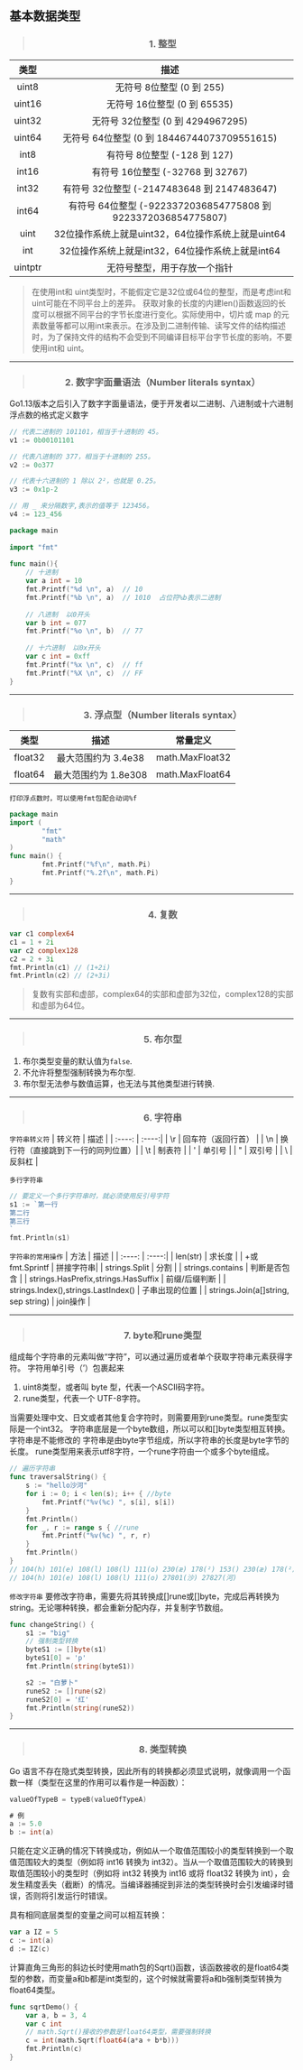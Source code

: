 ## 基本数据类型

> <h3 style="text-align: center;"> 1. 整型 </h3>

| 类型   |  描述   |
| :----: | :----:|
| uint8 | 无符号 8位整型 (0 到 255) |
| uint16 | 无符号 16位整型 (0 到 65535) |
| uint32 | 无符号 32位整型 (0 到 4294967295) |
| uint64 | 无符号 64位整型 (0 到 18446744073709551615) |
| int8 | 有符号 8位整型 (-128 到 127) |
| int16 | 有符号 16位整型 (-32768 到 32767) |
| int32 | 有符号 32位整型 (-2147483648 到 2147483647) |
| int64 | 有符号 64位整型 (-9223372036854775808 到 9223372036854775807) |
| uint | 32位操作系统上就是uint32，64位操作系统上就是uint64 |
| int  | 32位操作系统上就是int32，64位操作系统上就是int64 |
| uintptr | 无符号整型，用于存放一个指针 |
> 在使用int和 uint类型时，不能假定它是32位或64位的整型，而是考虑int和uint可能在不同平台上的差异。
> 获取对象的长度的内建len()函数返回的长度可以根据不同平台的字节长度进行变化。实际使用中，切片或 map 的元素数量等都可以用int来表示。在涉及到二进制传输、读写文件的结构描述时，为了保持文件的结构不会受到不同编译目标平台字节长度的影响，不要使用int和 uint。

--- 

> <h3 style="text-align: center;"> 2. 数字字面量语法（Number literals syntax） </h3>

Go1.13版本之后引入了数字字面量语法，便于开发者以二进制、八进制或十六进制浮点数的格式定义数字
```go
// 代表二进制的 101101，相当于十进制的 45。
v1 := 0b00101101

// 代表八进制的 377，相当于十进制的 255。
v2 := 0o377

// 代表十六进制的 1 除以 2²，也就是 0.25。
v3 := 0x1p-2

// 用 _ 来分隔数字,表示的值等于 123456。
v4 := 123_456
```
```go
package main
 
import "fmt"
 
func main(){
	// 十进制
	var a int = 10
	fmt.Printf("%d \n", a)  // 10
	fmt.Printf("%b \n", a)  // 1010  占位符%b表示二进制
 
	// 八进制  以0开头
	var b int = 077
	fmt.Printf("%o \n", b)  // 77
 
	// 十六进制  以0x开头
	var c int = 0xff
	fmt.Printf("%x \n", c)  // ff
	fmt.Printf("%X \n", c)  // FF
}
```

--- 

> <h3 style="text-align: center;"> 3. 浮点型（Number literals syntax） </h3>
>

| 类型   |  描述   | 常量定义 |
| :----: | :----:| :----:|
| float32 | 最大范围约为 3.4e38 | math.MaxFloat32 |
| float64 | 最大范围约为 1.8e308| math.MaxFloat64 |

`打印浮点数时，可以使用fmt包配合动词%f`
```go
package main
import (
        "fmt"
        "math"
)
func main() {
        fmt.Printf("%f\n", math.Pi)
        fmt.Printf("%.2f\n", math.Pi)
}
```

---

> <h3 style="text-align: center;"> 4. 复数 </h3>

```go
var c1 complex64
c1 = 1 + 2i
var c2 complex128
c2 = 2 + 3i
fmt.Println(c1) // (1+2i)
fmt.Println(c2) // (2+3i)
```
> 复数有实部和虚部，complex64的实部和虚部为32位，complex128的实部和虚部为64位。

--- 

> <h3 style="text-align: center;"> 5. 布尔型 </h3>
1. 布尔类型变量的默认值为`false`.
2. 不允许将整型强制转换为布尔型.
3. 布尔型无法参与数值运算，也无法与其他类型进行转换.


--- 

> <h3 style="text-align: center;"> 6. 字符串 </h3>

`字符串转义符`
| 转义符   |  描述   |
| :----: | :----:|
| \r | 回车符（返回行首） |
| \n | 换行符（直接跳到下一行的同列位置）|
| \t | 制表符 |
| \' | 单引号 |
| \" | 双引号 |
| \\ | 反斜杠 |

`多行字符串`
```go
// 要定义一个多行字符串时，就必须使用反引号字符
s1 := `第一行
第二行
第三行
`
fmt.Println(s1)
```
`字符串的常用操作`
| 方法   |  描述   |
| :----: | :----:|
| len(str) | 求长度 |
| +或fmt.Sprintf | 拼接字符串|
| strings.Split | 分割 |
| strings.contains | 	判断是否包含 |
| strings.HasPrefix,strings.HasSuffix | 前缀/后缀判断 |
| strings.Index(),strings.LastIndex() | 子串出现的位置 |
| strings.Join(a[]string, sep string) | join操作 |

--- 

> <h3 style="text-align: center;"> 7. byte和rune类型 </h3>
组成每个字符串的元素叫做“字符”，可以通过遍历或者单个获取字符串元素获得字符。 字符用单引号（’）包裹起来
1. uint8类型，或者叫 byte 型，代表一个ASCII码字符。
2. rune类型，代表一个 UTF-8字符。

当需要处理中文、日文或者其他复合字符时，则需要用到rune类型。rune类型实际是一个int32。
字符串底层是一个byte数组，所以可以和[]byte类型相互转换。字符串是不能修改的 字符串是由byte字节组成，所以字符串的长度是byte字节的长度。 rune类型用来表示utf8字符，一个rune字符由一个或多个byte组成。
```go
// 遍历字符串
func traversalString() {
	s := "hello沙河"
	for i := 0; i < len(s); i++ { //byte
		fmt.Printf("%v(%c) ", s[i], s[i])
	}
	fmt.Println()
	for _, r := range s { //rune
		fmt.Printf("%v(%c) ", r, r)
	}
	fmt.Println()
}
// 104(h) 101(e) 108(l) 108(l) 111(o) 230(æ) 178(²) 153() 230(æ) 178(²) 179(³) 
// 104(h) 101(e) 108(l) 108(l) 111(o) 27801(沙) 27827(河) 

```
`修改字符串`
要修改字符串，需要先将其转换成[]rune或[]byte，完成后再转换为string。无论哪种转换，都会重新分配内存，并复制字节数组。
```go
func changeString() {
	s1 := "big"
	// 强制类型转换
	byteS1 := []byte(s1)
	byteS1[0] = 'p'
	fmt.Println(string(byteS1))

	s2 := "白萝卜"
	runeS2 := []rune(s2)
	runeS2[0] = '红'
	fmt.Println(string(runeS2))
}
```
--- 

> <h3 style="text-align: center;"> 8. 类型转换 </h3> 

Go 语言不存在隐式类型转换，因此所有的转换都必须显式说明，就像调用一个函数一样（类型在这里的作用可以看作是一种函数）：

```go
valueOfTypeB = typeB(valueOfTypeA)

# 例
a := 5.0
b := int(a)
```

只能在定义正确的情况下转换成功，例如从一个取值范围较小的类型转换到一个取值范围较大的类型（例如将 int16 转换为 int32）。当从一个取值范围较大的转换到取值范围较小的类型时（例如将 int32 转换为 int16 或将 float32 转换为 int），会发生精度丢失（截断）的情况。当编译器捕捉到非法的类型转换时会引发编译时错误，否则将引发运行时错误。

具有相同底层类型的变量之间可以相互转换：

```go
var a IZ = 5
c := int(a)
d := IZ(c)
```

计算直角三角形的斜边长时使用math包的Sqrt()函数，该函数接收的是float64类型的参数，而变量a和b都是int类型的，这个时候就需要将a和b强制类型转换为float64类型。
```go
func sqrtDemo() {
	var a, b = 3, 4
	var c int
	// math.Sqrt()接收的参数是float64类型，需要强制转换
	c = int(math.Sqrt(float64(a*a + b*b)))
	fmt.Println(c)
}
```


